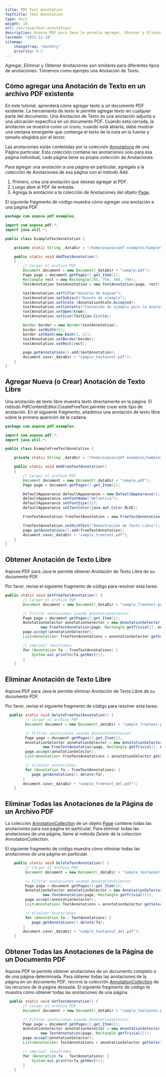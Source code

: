 ```yaml
---
title: PDF Text Annotation
Texttitle: Text Annotation
type: docs
weight: 10
url: /es/java/text-annotation/
description: Aspose.PDF para Java le permite Agregar, Obtener y Eliminar Anotaciones de Texto de su documento PDF.
lastmod: "2021-11-24"
sitemap:
    changefreq: "monthly"
    priority: 0.5
---
```


Agregar, Eliminar y Obtener Anotaciones son similares para diferentes tipos de anotaciones. Tomemos como ejemplo una Anotación de Texto.

## Cómo agregar una Anotación de Texto en un archivo PDF existente

En este tutorial, aprenderá cómo agregar texto a un documento PDF existente. La herramienta de texto le permite agregar texto en cualquier parte del documento. Una Anotación de Texto es una anotación adjunta a una ubicación específica en un documento PDF. Cuando está cerrada, la anotación se muestra como un icono; cuando está abierta, debe mostrar una ventana emergente que contenga el texto de la nota en la fuente y tamaño elegidos por el lector.

Las anotaciones están contenidas por la colección [Annotations](https://reference.aspose.com/pdf/java/com.aspose.pdf/class-use/AnnotationCollection) de una Página particular.
 Esta colección contiene las anotaciones solo para esa página individual; cada página tiene su propia colección de Anotaciones.

Para agregar una anotación a una página en particular, agrégala a la colección de Anotaciones de esa página con el método Add.

1. Primero, crea una anotación que deseas agregar al PDF.
1. Luego abre el PDF de entrada.
1. Agrega la anotación a la colección de Anotaciones del objeto [Page](https://reference.aspose.com/pdf/java/com.aspose.pdf/Page).

El siguiente fragmento de código muestra cómo agregar una anotación a una página PDF.

```java
package com.aspose.pdf.examples;

import com.aspose.pdf.*;
import java.util.*;

public class ExampleTextAnnotation {

    private static String _dataDir = "/home/aspose/pdf-examples/Samples/";

    public static void AddTextAnnotation()
    {
        // Cargar el archivo PDF
        Document document = new Document(_dataDir + "sample.pdf");
        Page page = document.getPages().get_Item(1);
        Rectangle rect = new Rectangle(200, 750, 400, 790);
        TextAnnotation textAnnotation = new TextAnnotation(page, rect);

        textAnnotation.setTitle("Usuario de Aspose");
        textAnnotation.setSubject("Asunto de ejemplo");
        textAnnotation.setState (AnnotationState.Accepted);
        textAnnotation.setContents("Contenido de ejemplo para la anotación");
        textAnnotation.setOpen(true);
        textAnnotation.setIcon(TextIcon.Circle);

        Border border = new Border(textAnnotation);
        border.setWidth(5);
        border.setDash(new Dash(1, 1));
        textAnnotation.setBorder(border);
        textAnnotation.setRect(rect);

        page.getAnnotations().add(textAnnotation);
        document.save(_dataDir + "sample_textannot.pdf");
    }
}
```

## Agregar Nueva (o Crear) Anotación de Texto Libre

Una anotación de texto libre muestra texto directamente en la página. El método PdfContentEditor.CreateFreeText permite crear este tipo de anotación. En el siguiente fragmento, añadimos una anotación de texto libre sobre la primera aparición de la cadena.

```java
package com.aspose.pdf.examples;

import com.aspose.pdf.*;
import java.util.*;

public class ExampleFreeTextAnnotation {

    private static String _dataDir = "/home/aspose/pdf-examples/Samples/";

    public static void AddFreeTextAnnotation()
    {
        // Cargar el archivo PDF
        Document document = new Document(_dataDir + "sample.pdf");
        Page page = document.getPages().get_Item(1);

        DefaultAppearance defaultAppearance = new DefaultAppearance();
        defaultAppearance.setFontName("Helvetica");
        defaultAppearance.setFontSize(12);
        defaultAppearance.setTextColor(java.awt.Color.BLUE);

        FreeTextAnnotation freeTextAnnotation = new FreeTextAnnotation(page, new Rectangle(300.0, 770.0, 400.0, 790.0), defaultAppearance);

        freeTextAnnotation.setRichText("Demostración de Texto Libre");
        page.getAnnotations().add(freeTextAnnotation);
        document.save(_dataDir + "sample_freetext.pdf");
    }
}
```


## Obtener Anotación de Texto Libre

Aspose.PDF para Java le permite obtener Anotación de Texto Libre de su documento PDF.

Por favor, revise el siguiente fragmento de código para resolver esta tarea:

```java
public static void GetFreeTextAnnotation() {
        // Cargar el archivo PDF
        Document document = new Document(_dataDir + "sample_freetext.pdf");

        // Filtrar anotaciones usando AnnotationSelector
        Page page = document.getPages().get_Item(1);
        AnnotationSelector annotationSelector = new AnnotationSelector(
                new FreeTextAnnotation(page, Rectangle.getTrivial(), new DefaultAppearance()));
        page.accept(annotationSelector);
        List<Annotation> freeTextAnnotations = annotationSelector.getSelected();

        // imprimir resultados
        for (Annotation fa : freeTextAnnotations) {
            System.out.println(fa.getRect());
        }
    }
```

## Eliminar Anotación de Texto Libre

Aspose.PDF para Java le permite eliminar Anotación de Texto Libre de su documento PDF.

Por favor, revise el siguiente fragmento de código para resolver esta tarea:

```java
  public static void DeleteFreeTextAnnotation() {
         // Cargar el archivo PDF
         Document document = new Document(_dataDir + "sample_freetext.pdf");

         // Filtrar anotaciones usando AnnotationSelector
         Page page = document.getPages().get_Item(1);
         AnnotationSelector annotationSelector = new AnnotationSelector(
                 new FreeTextAnnotation(page, Rectangle.getTrivial(), new DefaultAppearance()));
         page.accept(annotationSelector);
         List<Annotation> freeTextAnnotations = annotationSelector.getSelected();

         // eliminar anotaciones
         for (Annotation fa : freeTextAnnotations) {
            page.getAnnotations().delete(fa);
        }
        document.save(_dataDir + "sample_freetext_del.pdf");
    }
```

## Eliminar Todas las Anotaciones de la Página de un Archivo PDF

La colección [AnnotationCollection](https://reference.aspose.com/pdf/java/com.aspose.pdf/class-use/AnnotationCollection) de un objeto [Page](https://reference.aspose.com/pdf/java/com.aspose.pdf/Page) contiene todas las anotaciones para esa página en particular.
 Para eliminar todas las anotaciones de una página, llame al método *Delete* de la colección AnnotationCollection.

El siguiente fragmento de código muestra cómo eliminar todas las anotaciones de una página en particular.

```java
    public static void DeleteTextAnnotation() {
         // Cargar el archivo PDF
         Document document = new Document(_dataDir + "sample_textannot.pdf");

         // Filtrar anotaciones usando AnnotationSelector
         Page page = document.getPages().get_Item(1);
         AnnotationSelector annotationSelector = new AnnotationSelector(
                 new TextAnnotation(page, Rectangle.getTrivial()));
         page.accept(annotationSelector);
         List<Annotation> TextAnnotations = annotationSelector.getSelected();

         // eliminar anotaciones
         for (Annotation fa : TextAnnotations) {
            page.getAnnotations().delete(fa);
        }
        document.save(_dataDir + "sample_textannot_del.pdf");
    }
```

## Obtener Todas las Anotaciones de la Página de un Documento PDF

Aspose.PDF te permite obtener anotaciones de un documento completo o de una página determinada. Para obtener todas las anotaciones de la página en un documento PDF, recorre la colección [AnnotationCollection](https://reference.aspose.com/pdf/java/com.aspose.pdf/class-use/AnnotationCollection) de los recursos de la página deseada. El siguiente fragmento de código te muestra cómo obtener todas las anotaciones de una página.

```java
  public static void GetTextAnnotation() {
        // Cargar el archivo PDF
        Document document = new Document(_dataDir + "sample_textannot.pdf");

        // Filtrar anotaciones usando AnnotationSelector
        Page page = document.getPages().get_Item(1);
        AnnotationSelector annotationSelector = new AnnotationSelector(
                new TextAnnotation(page, Rectangle.getTrivial()));
        page.accept(annotationSelector);
        List<Annotation> TextAnnotations = annotationSelector.getSelected();

        // imprimir resultados
        for (Annotation fa : TextAnnotations) {
            System.out.println(fa.getRect());
        }
    }
```